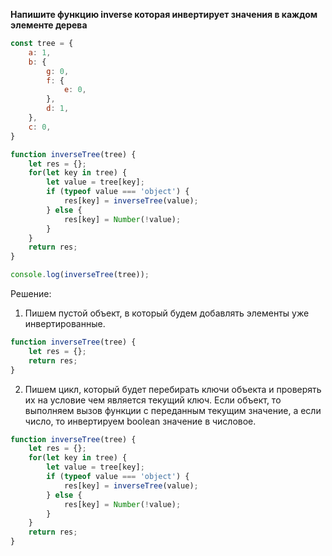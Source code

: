 **Напишите функцию inverse которая инвертирует значения в каждом элементе дерева**

```javascript
const tree = { 
	a: 1, 
	b: { 
		g: 0, 
		f: { 
			e: 0, 
		}, 
		d: 1, 
	}, 
	c: 0,
} 

function inverseTree(tree) { 
	let res = {}; 
	for(let key in tree) { 
		let value = tree[key]; 
		if (typeof value === 'object') { 
			res[key] = inverseTree(value); 
		} else { 
			res[key] = Number(!value); 
		} 
	} 
	return res; 
}

console.log(inverseTree(tree));
```

Решение:
1. Пишем пустой объект, в который будем добавлять элементы уже инвертированные.
```javascript
function inverseTree(tree) { 
	let res = {}; 
	return res; 
}
```

2. Пишем цикл, который будет перебирать ключи объекта и проверять их на условие чем является текущий ключ. Если объект, то выполняем вызов функции с переданным текущим значение, а если число, то инвертируем boolean значение в числовое. 
```javascript
function inverseTree(tree) { 
	let res = {}; 
	for(let key in tree) { 
		let value = tree[key]; 
		if (typeof value === 'object') { 
			res[key] = inverseTree(value); 
		} else { 
			res[key] = Number(!value); 
		} 
	} 
	return res; 
}
```

